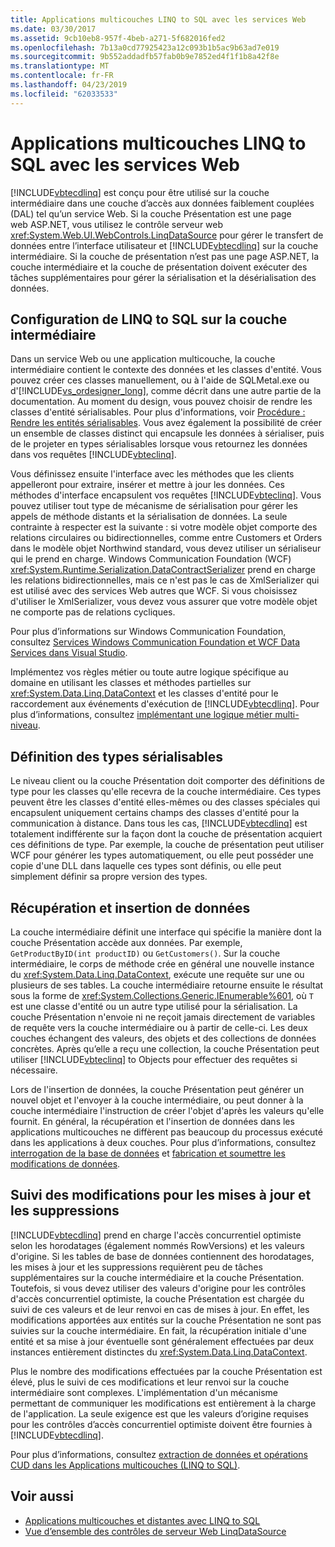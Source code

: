```yaml
---
title: Applications multicouches LINQ to SQL avec les services Web
ms.date: 03/30/2017
ms.assetid: 9cb10eb8-957f-4beb-a271-5f682016fed2
ms.openlocfilehash: 7b13a0cd77925423a12c093b1b5ac9b63ad7e019
ms.sourcegitcommit: 9b552addadfb57fab0b9e7852ed4f1f1b8a42f8e
ms.translationtype: MT
ms.contentlocale: fr-FR
ms.lasthandoff: 04/23/2019
ms.locfileid: "62033533"
---
```

# <a name="linq-to-sql-n-tier-with-web-services"></a>Applications multicouches LINQ to SQL avec les services Web
[!INCLUDE[vbtecdlinq](../../../../../../includes/vbtecdlinq-md.md)] est conçu pour être utilisé sur la couche intermédiaire dans une couche d’accès aux données faiblement couplées (DAL) tel qu’un service Web. Si la couche Présentation est une page web ASP.NET, vous utilisez le contrôle serveur web <xref:System.Web.UI.WebControls.LinqDataSource> pour gérer le transfert de données entre l’interface utilisateur et [!INCLUDE[vbtecdlinq](../../../../../../includes/vbtecdlinq-md.md)] sur la couche intermédiaire. Si la couche de présentation n’est pas une page ASP.NET, la couche intermédiaire et la couche de présentation doivent exécuter des tâches supplémentaires pour gérer la sérialisation et la désérialisation des données.  
  
## <a name="setting-up-linq-to-sql-on-the-middle-tier"></a>Configuration de LINQ to SQL sur la couche intermédiaire  
 Dans un service Web ou une application multicouche, la couche intermédiaire contient le contexte des données et les classes d'entité. Vous pouvez créer ces classes manuellement, ou à l'aide de SQLMetal.exe ou d'[!INCLUDE[vs_ordesigner_long](../../../../../../includes/vs-ordesigner-long-md.md)], comme décrit dans une autre partie de la documentation. Au moment du design, vous pouvez choisir de rendre les classes d'entité sérialisables. Pour plus d'informations, voir [Procédure : Rendre les entités sérialisables](../../../../../../docs/framework/data/adonet/sql/linq/how-to-make-entities-serializable.md). Vous avez également la possibilité de créer un ensemble de classes distinct qui encapsule les données à sérialiser, puis de le projeter en types sérialisables lorsque vous retournez les données dans vos requêtes [!INCLUDE[vbteclinq](../../../../../../includes/vbteclinq-md.md)].  
  
 Vous définissez ensuite l'interface avec les méthodes que les clients appelleront pour extraire, insérer et mettre à jour les données. Ces méthodes d'interface encapsulent vos requêtes [!INCLUDE[vbteclinq](../../../../../../includes/vbteclinq-md.md)]. Vous pouvez utiliser tout type de mécanisme de sérialisation pour gérer les appels de méthode distants et la sérialisation de données. La seule contrainte à respecter est la suivante : si votre modèle objet comporte des relations circulaires ou bidirectionnelles, comme entre Customers et Orders dans le modèle objet Northwind standard, vous devez utiliser un sérialiseur qui le prend en charge. Windows Communication Foundation (WCF) <xref:System.Runtime.Serialization.DataContractSerializer> prend en charge les relations bidirectionnelles, mais ce n'est pas le cas de XmlSerializer qui est utilisé avec des services Web autres que WCF. Si vous choisissez d'utiliser le XmlSerializer, vous devez vous assurer que votre modèle objet ne comporte pas de relations cycliques.  
  
 Pour plus d’informations sur Windows Communication Foundation, consultez [Services Windows Communication Foundation et WCF Data Services dans Visual Studio](/visualstudio/data-tools/windows-communication-foundation-services-and-wcf-data-services-in-visual-studio).  
  
 Implémentez vos règles métier ou toute autre logique spécifique au domaine en utilisant les classes et méthodes partielles sur <xref:System.Data.Linq.DataContext> et les classes d'entité pour le raccordement aux événements d'exécution de [!INCLUDE[vbtecdlinq](../../../../../../includes/vbtecdlinq-md.md)]. Pour plus d’informations, consultez [implémentant une logique métier multi-niveau](../../../../../../docs/framework/data/adonet/sql/linq/implementing-business-logic-linq-to-sql.md).  
  
## <a name="defining-the-serializable-types"></a>Définition des types sérialisables  
 Le niveau client ou la couche Présentation doit comporter des définitions de type pour les classes qu'elle recevra de la couche intermédiaire. Ces types peuvent être les classes d'entité elles-mêmes ou des classes spéciales qui encapsulent uniquement certains champs des classes d'entité pour la communication à distance. Dans tous les cas, [!INCLUDE[vbtecdlinq](../../../../../../includes/vbtecdlinq-md.md)] est totalement indifférente sur la façon dont la couche de présentation acquiert ces définitions de type. Par exemple, la couche de présentation peut utiliser WCF pour générer les types automatiquement, ou elle peut posséder une copie d'une DLL dans laquelle ces types sont définis, ou elle peut simplement définir sa propre version des types.  
  
## <a name="retrieving-and-inserting-data"></a>Récupération et insertion de données  
 La couche intermédiaire définit une interface qui spécifie la manière dont la couche Présentation accède aux données. Par exemple, `GetProductByID(int productID)` ou `GetCustomers()`. Sur la couche intermédiaire, le corps de méthode crée en général une nouvelle instance du <xref:System.Data.Linq.DataContext>, exécute une requête sur une ou plusieurs de ses tables. La couche intermédiaire retourne ensuite le résultat sous la forme de <xref:System.Collections.Generic.IEnumerable%601>, où `T` est une classe d'entité ou un autre type utilisé pour la sérialisation. La couche Présentation n'envoie ni ne reçoit jamais directement de variables de requête vers la couche intermédiaire ou à partir de celle-ci. Les deux couches échangent des valeurs, des objets et des collections de données concrètes. Après qu’elle a reçu une collection, la couche Présentation peut utiliser [!INCLUDE[vbteclinq](../../../../../../includes/vbteclinq-md.md)] to Objects pour effectuer des requêtes si nécessaire.  
  
 Lors de l'insertion de données, la couche Présentation peut générer un nouvel objet et l'envoyer à la couche intermédiaire, ou peut donner à la couche intermédiaire l'instruction de créer l'objet d'après les valeurs qu'elle fournit. En général, la récupération et l'insertion de données dans les applications multicouches ne diffèrent pas beaucoup du processus exécuté dans les applications à deux couches. Pour plus d’informations, consultez [interrogation de la base de données](../../../../../../docs/framework/data/adonet/sql/linq/querying-the-database.md) et [fabrication et soumettre les modifications de données](../../../../../../docs/framework/data/adonet/sql/linq/making-and-submitting-data-changes.md).  
  
## <a name="tracking-changes-for-updates-and-deletes"></a>Suivi des modifications pour les mises à jour et les suppressions  
 [!INCLUDE[vbtecdlinq](../../../../../../includes/vbtecdlinq-md.md)] prend en charge l'accès concurrentiel optimiste selon les horodatages (également nommés RowVersions) et les valeurs d'origine. Si les tables de base de données contiennent des horodatages, les mises à jour et les suppressions requièrent peu de tâches supplémentaires sur la couche intermédiaire et la couche Présentation. Toutefois, si vous devez utiliser des valeurs d'origine pour les contrôles d'accès concurrentiel optimiste, la couche Présentation est chargée du suivi de ces valeurs et de leur renvoi en cas de mises à jour. En effet, les modifications apportées aux entités sur la couche Présentation ne sont pas suivies sur la couche intermédiaire. En fait, la récupération initiale d'une entité et sa mise à jour éventuelle sont généralement effectuées par deux instances entièrement distinctes du <xref:System.Data.Linq.DataContext>.  
  
 Plus le nombre des modifications effectuées par la couche Présentation est élevé, plus le suivi de ces modifications et leur renvoi sur la couche intermédiaire sont complexes. L'implémentation d'un mécanisme permettant de communiquer les modifications est entièrement à la charge de l'application. La seule exigence est que les valeurs d’origine requises pour les contrôles d’accès concurrentiel optimiste doivent être fournies à [!INCLUDE[vbtecdlinq](../../../../../../includes/vbtecdlinq-md.md)].  
  
 Pour plus d’informations, consultez [extraction de données et opérations CUD dans les Applications multicouches (LINQ to SQL)](../../../../../../docs/framework/data/adonet/sql/linq/data-retrieval-and-cud-operations-in-n-tier-applications.md).  
  
## <a name="see-also"></a>Voir aussi

- [Applications multicouches et distantes avec LINQ to SQL](../../../../../../docs/framework/data/adonet/sql/linq/n-tier-and-remote-applications-with-linq-to-sql.md)
- [Vue d’ensemble des contrôles de serveur Web LinqDataSource](https://docs.microsoft.com/previous-versions/aspnet/bb547113(v=vs.100))
